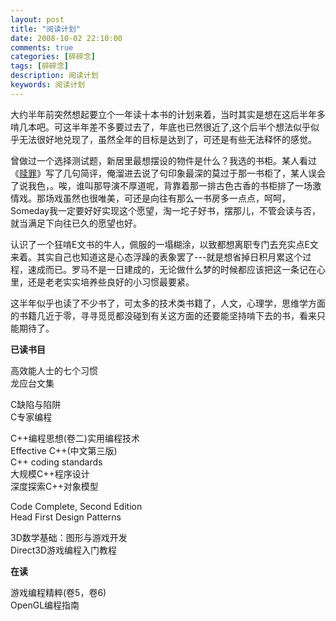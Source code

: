 ```yaml
---
layout: post
title: "阅读计划"
date: 2008-10-02 22:10:00
comments: true
categories: [碎碎念]
tags: [碎碎念]
description: 阅读计划
keywords: 阅读计划
---
```


大约半年前突然想起要立个一年读十本书的计划来着，当时其实是想在这后半年多啃几本吧。可这半年差不多要过去了，年底也已然很近了,这个后半个想法似乎似乎无法很好地兑现了，虽然全年的目标是达到了，可还是有些无法释怀的感觉。
 
 <!--more-->
 
曾做过一个选择测试题，新居里最想摆设的物件是什么？我选的书柜。某人看过《[赎罪](http://movie.douban.com/subject/1950148/)》写了几句简评，俺溜进去说了句印象最深的莫过于那一书柜了，某人误会了说我色，。唉，谁叫那导演不厚道呢，背靠着那一排古色古香的书柜排了一场激情戏。那场戏虽然也很唯美，可还是向往有那么一书房多一点点，呵呵，Someday我一定要好好实现这个愿望，淘一坨子好书，摆那儿，不管会读与否，就当满足下向往已久的愿望也好。
 
认识了一个狂啃E文书的牛人，佩服的一塌糊涂，以致都想离职专门去充实点E文来着。其实自己也知道这是心态浮躁的表象罢了---就是想省掉日积月累这个过程，速成而已。罗马不是一日建成的，无论做什么梦的时候都应该把这一条记在心里，还是老老实实培养些良好的小习惯最要紧。
 
这半年似乎也读了不少书了，可太多的技术类书籍了，人文，心理学，思维学方面的书籍几近于零，寻寻觅觅都没碰到有关这方面的还要能坚持啃下去的书，看来只能期待了。
 
**已读书目**

高效能人士的七个习惯  
龙应台文集
 
C缺陷与陷阱   
C专家编程  

C++编程思想(卷二)实用编程技术  
Effective C++(中文第三版)  
C++ coding standards  
大规模C++程序设计  
深度探索C++对象模型

Code Complete, Second Edition  
Head First Design Patterns

3D数学基础：图形与游戏开发  
Direct3D游戏编程入门教程

**在读**

游戏编程精粹(卷5，卷6)  
OpenGL编程指南
